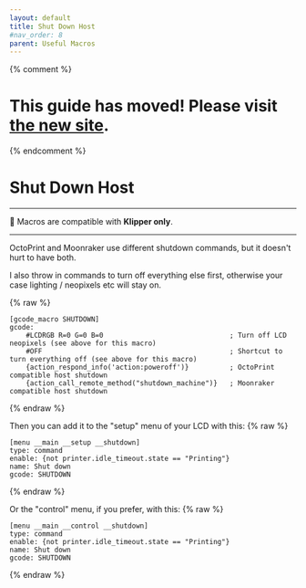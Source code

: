 ```yaml
---
layout: default
title: Shut Down Host
#nav_order: 8
parent: Useful Macros
---
```

{% comment %} 
# This guide has moved! Please visit [the new site](https://andrewellis93.github.io/Print-Tuning-Guide/).
{% endcomment %}
# Shut Down Host
---
:dizzy: Macros are compatible with **Klipper only**.

---

OctoPrint and Moonraker use different shutdown commands, but it doesn't hurt to have both.

I also throw in commands to turn off everything else first, otherwise your case lighting / neopixels etc will stay on.

{% raw %}
```
[gcode_macro SHUTDOWN]
gcode:
    #LCDRGB R=0 G=0 B=0                               ; Turn off LCD neopixels (see above for this macro)
    #OFF                                              ; Shortcut to turn everything off (see above for this macro)
    {action_respond_info('action:poweroff')}          ; OctoPrint compatible host shutdown
	{action_call_remote_method("shutdown_machine")}   ; Moonraker compatible host shutdown
```
{% endraw %}

Then you can add it to the "setup" menu of your LCD with this:
{% raw %}
```
[menu __main __setup __shutdown]
type: command
enable: {not printer.idle_timeout.state == "Printing"}
name: Shut down
gcode: SHUTDOWN
```
{% endraw %}

Or the "control" menu, if you prefer, with this:
{% raw %}
```
[menu __main __control __shutdown]
type: command
enable: {not printer.idle_timeout.state == "Printing"}
name: Shut down
gcode: SHUTDOWN
```
{% endraw %}